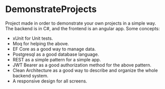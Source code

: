 # DemonstrateProjects
Project made in order to demonstrate your own projects in a simple way. The backend is in C#, and the frontend is an angular app. Some concepts:
 - xUnit for Unit tests.
 - Moq for helping the above.
 - EF Core as a good way to manage data.
 - Postgresql as a good database language.
 - REST as a simple pattern for a simple app.
 - JWT Bearer as a good authorization method for the above pattern.
 - Clean Architecture as a good way to describe and organize the whole backend system.
 - A responsive design for all screens.
